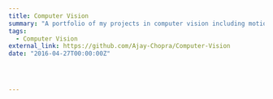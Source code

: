 ```yaml
---
title: Computer Vision
summary: "A portfolio of my projects in computer vision including motion tracking, face swapping and object classification all made using Python's OpenCV library and Google's TensorFlow machine learning framework.                                                             "
tags:
  - Computer Vision
external_link: https://github.com/Ajay-Chopra/Computer-Vision
date: "2016-04-27T00:00:00Z"




---
```

